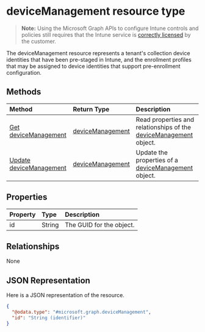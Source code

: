 ﻿# deviceManagement resource type

> **Note:** Using the Microsoft Graph APIs to configure Intune controls and policies still requires that the Intune service is [correctly licensed](https://go.microsoft.com/fwlink/?linkid=839381) by the customer.

The deviceManagement resource represents a tenant's collection device identities that have been pre-staged in Intune, and the enrollment profiles that may be assigned to device identities that support pre-enrollment configuration.
## Methods
|Method|Return Type|Description|
|:---|:---|:---|
|[Get deviceManagement](../api/intune_enrollment_devicemanagement_get.md)|[deviceManagement](../resources/intune_enrollment_devicemanagement.md)|Read properties and relationships of the [deviceManagement](../resources/intune_enrollment_devicemanagement.md) object.|
|[Update deviceManagement](../api/intune_enrollment_devicemanagement_update.md)|[deviceManagement](../resources/intune_enrollment_devicemanagement.md)|Update the properties of a [deviceManagement](../resources/intune_enrollment_devicemanagement.md) object.|

## Properties
|Property|Type|Description|
|:---|:---|:---|
|id|String|The GUID for the object.|

## Relationships
None
## JSON Representation
Here is a JSON representation of the resource.
<!-- {
  "blockType": "resource",
  "keyProperty": "id",
  "@odata.type": "microsoft.graph.deviceManagement"
}
-->
``` json
{
  "@odata.type": "#microsoft.graph.deviceManagement",
  "id": "String (identifier)"
}
```



